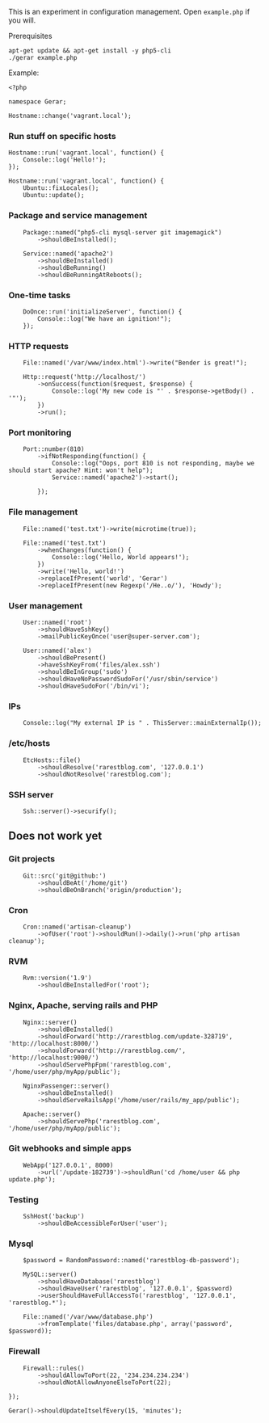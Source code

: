 This is an experiment in configuration management. Open `example.php` if you will.

Prerequisites

    apt-get update && apt-get install -y php5-cli
    ./gerar example.php

Example:

    <?php

    namespace Gerar;

    Hostname::change('vagrant.local');

### Run stuff on specific hosts

    Hostname::run('vagrant.local', function() {
        Console::log('Hello!');
    });

    Hostname::run('vagrant.local', function() {
        Ubuntu::fixLocales();
        Ubuntu::update();

### Package and service management

        Package::named("php5-cli mysql-server git imagemagick")
            ->shouldBeInstalled();

        Service::named('apache2')
            ->shouldBeInstalled()
            ->shouldBeRunning()
            ->shouldBeRunningAtReboots();

### One-time tasks

        DoOnce::run('initializeServer', function() {
            Console::log("We have an ignition!");
        });

### HTTP requests

        File::named('/var/www/index.html')->write("Bender is great!");

        Http::request('http://localhost/')
            ->onSuccess(function($request, $response) {
                Console::log('My new code is "' . $response->getBody() . '"');
            })
            ->run();

### Port monitoring

        Port::number(810)
            ->ifNotResponding(function() {
                Console::log("Oops, port 810 is not responding, maybe we should start apache? Hint: won't help");
                Service::named('apache2')->start();

            });

### File management

        File::named('test.txt')->write(microtime(true));

        File::named('test.txt')
            ->whenChanges(function() {
                Console::log('Hello, World appears!');
            })
            ->write('Hello, world!')
            ->replaceIfPresent('world', 'Gerar')
            ->replaceIfPresent(new Regexp('/He..o/'), 'Howdy');

### User management

        User::named('root')
            ->shouldHaveSshKey()
            ->mailPublicKeyOnce('user@super-server.com');

        User::named('alex')
            ->shouldBePresent()
            ->haveSshKeyFrom('files/alex.ssh')
            ->shouldBeInGroup('sudo')
            ->shouldHaveNoPasswordSudoFor('/usr/sbin/service')
            ->shouldHaveSudoFor('/bin/vi');

### IPs

        Console::log("My external IP is " . ThisServer::mainExternalIp());

### /etc/hosts

        EtcHosts::file()
            ->shouldResolve('rarestblog.com', '127.0.0.1')
            ->shouldNotResolve('rarestblog.com');

### SSH server

        Ssh::server()->securify();

## Does not work yet

### Git projects

        Git::src('git@github:')
            ->shouldBeAt('/home/git')
            ->shouldBeOnBranch('origin/production');

### Cron

        Cron::named('artisan-cleanup')
            ->ofUser('root')->shouldRun()->daily()->run('php artisan cleanup');

### RVM

        Rvm::version('1.9')
            ->shouldBeInstalledFor('root');

### Nginx, Apache, serving rails and PHP

        Nginx::server()
            ->shouldBeInstalled()
            ->shouldForward('http://rarestblog.com/update-328719', 'http://localhost:8000/')
            ->shouldForward('http://rarestblog.com/', 'http://localhost:9000/')
            ->shouldServePhpFpm('rarestblog.com', '/home/user/php/myApp/public');

        NginxPassenger::server()
            ->shouldBeInstalled()
            ->shouldServeRailsApp('/home/user/rails/my_app/public');

        Apache::server()
            ->shouldServePhp('rarestblog.com', '/home/user/php/myApp/public');

### Git webhooks and simple apps

        WebApp('127.0.0.1', 8000)
            ->url('/update-182739')->shouldRun('cd /home/user && php update.php');

### Testing

        SshHost('backup')
            ->shouldBeAccessibleForUser('user');

### Mysql

        $password = RandomPassword::named('rarestblog-db-password');

        MySQL::server()
            ->shouldHaveDatabase('rarestblog')
            ->shouldHaveUser('rarestblog', '127.0.0.1', $password)
            ->userShouldHaveFullAccessTo('rarestblog', '127.0.0.1', 'rarestblog.*');

        File::named('/var/www/database.php')
            ->fromTemplate('files/database.php', array('password', $password));

### Firewall

        Firewall::rules()
            ->shouldAllowToPort(22, '234.234.234.234')
            ->shouldNotAllowAnyoneElseToPort(22);

    });

    Gerar()->shouldUpdateItselfEvery(15, 'minutes');
